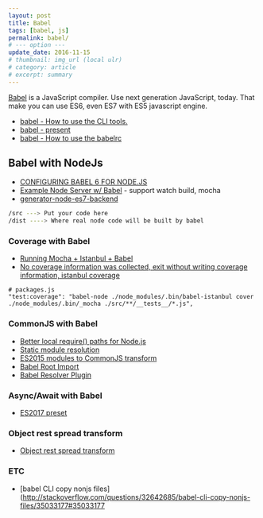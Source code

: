 ```yaml
---
layout: post
title: Babel
tags: [babel, js]
permalink: babel/
# --- option ---
update_date: 2016-11-15
# thumbnail: img_url (local ulr)
# category: article
# excerpt: summary
---
```


[Babel](https://babeljs.io) is a JavaScript compiler. Use next generation JavaScript, today.
That make you can use ES6, even ES7 with ES5 javascript engine.

* [babel - How to use the CLI tools.](https://babeljs.io/docs/usage/cli/)
* [babel - present](https://babeljs.io/docs/plugins/#presets)
* [babel - How to use the babelrc](https://babeljs.io/docs/usage/babelrc/)

<!-- more -->

## Babel with NodeJs
* [CONFIGURING BABEL 6 FOR NODE.JS](http://jsrocks.org/2016/01/configuring-babel-6-for-node-js/)
* [Example Node Server w/ Babel](https://github.com/babel/example-node-server) - support watch build, mocha
* [generator-node-es7-backend](https://github.com/chrisza4/generator-node-es7-backend)

```sh
/src ---> Put your code here
/dist ----> Where real node code will be built by babel
```

### Coverage with Babel

* [Running Mocha + Istanbul + Babel](http://stackoverflow.com/a/35976233)
* [No coverage information was collected, exit without writing coverage information, istanbul coverage](http://stackoverflow.com/a/35010781)

```
# packages.js
"test:coverage": "babel-node ./node_modules/.bin/babel-istanbul cover ./node_modules/.bin/_mocha ./src/**/__tests__/*.js",
```

### CommonJS with Babel
* [Better local require() paths for Node.js](https://gist.github.com/branneman/8048520)
* [Static module resolution](http://calculist.org/blog/2012/06/29/static-module-resolution/)
* [ES2015 modules to CommonJS transform](http://babeljs.io/docs/plugins/transform-es2015-modules-commonjs/)
* [Babel Root Import](https://github.com/michaelzoidl/babel-root-import)
* [Babel Resolver Plugin](https://github.com/jshanson7/babel-plugin-resolver)

### Async/Await with Babel
* [ES2017 preset](https://babeljs.io/docs/plugins/preset-es2017/)

### Object rest spread transform

* [Object rest spread transform](https://babeljs.io/docs/plugins/transform-object-rest-spread/)

### ETC
* [babel CLI copy nonjs files](http://stackoverflow.com/questions/32642685/babel-cli-copy-nonjs-files/35033177#35033177
